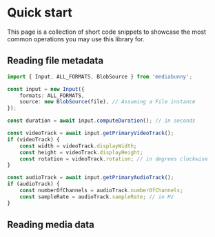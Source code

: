 # Quick start

This page is a collection of short code snippets to showcase the most common operations you may use this library for.

## Reading file metadata

```ts
import { Input, ALL_FORMATS, BlobSource } from 'mediabunny';

const input = new Input({
	formats: ALL_FORMATS,
	source: new BlobSource(file), // Assuming a File instance
});

const duration = await input.computeDuration(); // in seconds

const videoTrack = await input.getPrimaryVideoTrack();
if (videoTrack) {
	const width = videoTrack.displayWidth;
	const height = videoTrack.displayHeight;
	const rotation = videoTrack.rotation; // in degrees clockwise
}

const audioTrack = await input.getPrimaryAudioTrack();
if (audioTrack) {
	const numberOfChannels = audioTrack.numberOfChannels;
	const sampleRate = audioTrack.sampleRate; // in Hz
}
```

## Reading media data